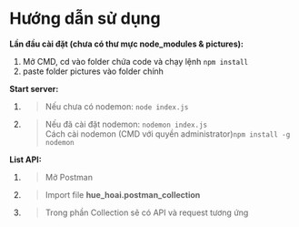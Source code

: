 # Hướng dẫn sử dụng

**Lần đầu cài đặt (chưa có thư mực node_modules & pictures):**  
1. Mở CMD, cd vào folder chứa code và chạy lệnh
`npm install`  
2. paste folder pictures vào folder chính  

**Start server:**
1. >Nếu chưa có nodemon: `node index.js`
2. >Nếu đã cài đặt nodemon: `nodemon index.js`  
   >Cách cài nodemon (CMD với quyền administrator)`npm install -g nodemon`

**List API:**
1. >Mở Postman
2. >Import file **hue_hoai.postman_collection**
3. >Trong phần Collection sẽ có API và request tương ứng
